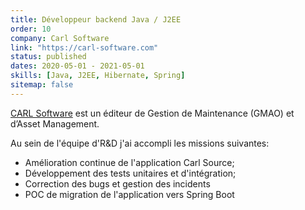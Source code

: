 ```yaml
---
title: Développeur backend Java / J2EE
order: 10
company: Carl Software
link: "https://carl-software.com"
status: published
dates: 2020-05-01 - 2021-05-01
skills: [Java, J2EE, Hibernate, Spring]
sitemap: false
---
```


[CARL Software](http://www.carl-software.fr) est un éditeur de Gestion de Maintenance (GMAO) et d’Asset Management.

Au sein de l'équipe d'R&D j'ai accompli les missions suivantes:
- Amélioration continue de l'application Carl Source;
- Développement des tests unitaires et d'intégration;
- Correction des bugs et gestion des incidents
- POC de migration de l'application vers Spring Boot